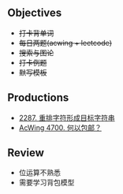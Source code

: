 ## Objectives

* ~~打卡背单词~~
* ~~每日两题(acwing + leetcode)~~
* ~~搜索与图论~~
* ~~打卡例题~~
* ~~默写模板~~



## Productions

* [2287. 重排字符形成目标字符串](https://leetcode.cn/problems/rearrange-characters-to-make-target-string/)
* [AcWing 4700. 何以包邮？](https://www.acwing.com/problem/content/4703/)



## Review

* 位运算不熟悉
* 需要学习背包模型

